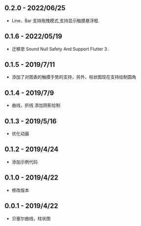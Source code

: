## 0.2.0 - 2022/06/25
* Line、Bar 支持拖拽模式,支持显示触摸悬浮框.

## 0.1.6 - 2022/05/19
* 迁移至 Sound Null Safety And Support Flutter 3 .

## 0.1.5 - 2019/7/11
* 添加了对图表的触摸手势的支持，另外，柱状图现在支持绘制圆角

## 0.1.4 - 2019/7/9
* 曲线，折线 添加阴影绘制

## 0.1.3 - 2019/5/16
* 优化动画

## 0.1.2 - 2019/4/24
* 添加示例代码

## 0.1.0 - 2019/4/22
* 修改版本

## 0.0.1 - 2019/4/22
* 贝塞尔曲线，柱状图
